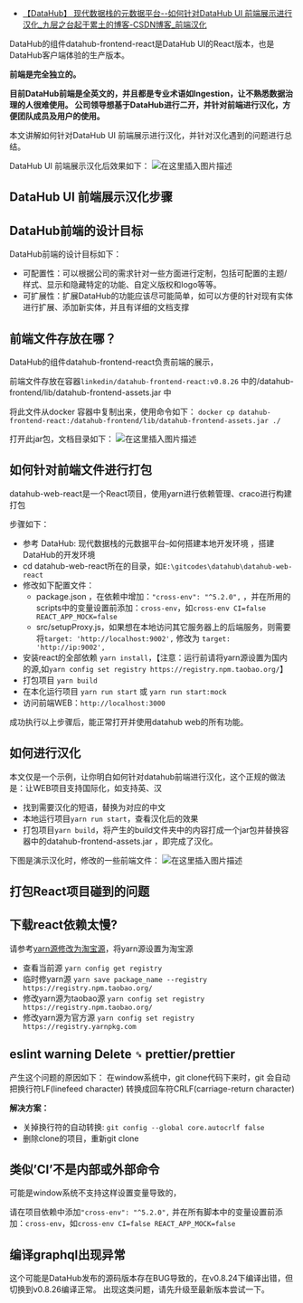 - [【DataHub】 现代数据栈的元数据平台--如何针对DataHub UI 前端展示进行汉化_九层之台起于累土的博客-CSDN博客_前端汉化](https://blog.csdn.net/m0_54252387/article/details/125757866)

DataHub的组件datahub-frontend-react是DataHub UI的React版本，也是DataHub客户端体验的生产版本。

**前端是完全独立的。**

**目前DataHub前端是全英文的，并且都是专业术语如Ingestion，让不熟悉数据治理的人很难使用。 公司领导想基于DataHub进行二开，并针对前端进行汉化，方便团队成员及用户的使用。**

本文讲解如何针对DataHub UI 前端展示进行汉化，并针对汉化遇到的问题进行总结。

DataHub UI 前端展示汉化后效果如下：
![在这里插入图片描述](https://img-blog.csdnimg.cn/53c12c254bbc4743aa06746d3481b6cd.png?x-oss-process=image/watermark,type_d3F5LXplbmhlaQ,shadow_50,text_Q1NETiBA5p625p6E5biI5b-g5ZOl,size_20,color_FFFFFF,t_70,g_se,x_16)

## DataHub UI 前端展示汉化步骤

## DataHub前端的设计目标

DataHub前端的设计目标如下：

- 可配置性：可以根据公司的需求针对一些方面进行定制，包括可配置的主题/样式、显示和隐藏特定的功能、自定义版权和logo等等。
- 可扩展性：扩展DataHub的功能应该尽可能简单，如可以方便的针对现有实体进行扩展、添加新实体，并且有详细的文档支撑

## 前端文件存放在哪？

DataHub的组件datahub-frontend-react负责前端的展示，

前端文件存放在容器`linkedin/datahub-frontend-react:v0.8.26` 中的/datahub-frontend/lib/datahub-frontend-assets.jar 中

将此文件从docker 容器中复制出来，使用命令如下：
`docker cp datahub-frontend-react:/datahub-frontend/lib/datahub-frontend-assets.jar ./`

打开此jar包，文档目录如下：
![在这里插入图片描述](https://img-blog.csdnimg.cn/a2769897bc0e4d8b948ed994fecbaaad.png?x-oss-process=image/watermark,type_d3F5LXplbmhlaQ,shadow_50,text_Q1NETiBA5p625p6E5biI5b-g5ZOl,size_9,color_FFFFFF,t_70,g_se,x_16)

## 如何针对前端文件进行打包

datahub-web-react是一个React项目，使用yarn进行依赖管理、craco进行构建打包

步骤如下：

- 参考 DataHub: 现代数据栈的元数据平台–如何搭建本地开发环境 ，搭建DataHub的开发环境
- cd datahub-web-react所在的目录，如`E:\gitcodes\datahub\datahub-web-react`
- 修改如下配置文件：
  - package.json ，在依赖中增加：`"cross-env": "^5.2.0",` ，并在所用的scripts中的变量设置前添加：`cross-env`，如`cross-env CI=false REACT_APP_MOCK=false`
  - src/setupProxy.js，如果想在本地访问其它服务器上的后端服务，则需要将`target: 'http://localhost:9002',` 修改为 `target: 'http://ip:9002',`
- 安装react的全部依赖 `yarn install`，【注意：运行前请将yarn源设置为国内的源,如`yarn config set registry https://registry.npm.taobao.org/`】
- 打包项目 `yarn build`
- 在本化运行项目 `yarn run start` 或 `yarn run start:mock`
- 访问前端WEB：`http://localhost:3000`

成功执行以上步骤后，能正常打开并使用datahub web的所有功能。

## 如何进行汉化

本文仅是一个示例，让你明白如何针对datahub前端进行汉化，这个正规的做法是：让WEB项目支持国际化，如支持英、汉

- 找到需要汉化的短语，替换为对应的中文
- 本地运行项目`yarn run start`，查看汉化后的效果
- 打包项目`yarn build`，将产生的build文件夹中的内容打成一个jar包并替换容器中的datahub-frontend-assets.jar ，即完成了汉化。

下图是演示汉化时，修改的一些前端文件：
![在这里插入图片描述](https://img-blog.csdnimg.cn/56d8ac09d421455c82f971c7111e2d6b.png?x-oss-process=image/watermark,type_d3F5LXplbmhlaQ,shadow_50,text_Q1NETiBA5p625p6E5biI5b-g5ZOl,size_20,color_FFFFFF,t_70,g_se,x_16)

## 打包React项目碰到的问题

## 下载react依赖太慢?

请参考[yarn源修改为淘宝源](https://www.cnblogs.com/my466879168/p/12891308.html)，将yarn源设置为淘宝源

- 查看当前源 `yarn config get registry`
- 临时修yarn源 `yarn save package_name --registry https://registry.npm.taobao.org/`
- 修改yarn源为taobao源 `yarn config set registry https://registry.npm.taobao.org/`
- 修改yarn源为官方源 `yarn config set registry https://registry.yarnpkg.com`

## eslint warning Delete `␍` prettier/prettier

产生这个问题的原因如下：
在window系统中，git clone代码下来时，git 会自动把换行符LF(linefeed character) 转换成回车符CRLF(carriage-return character)

**解决方案：**

- 关掉换行符的自动转换: `git config --global core.autocrlf false`
- 删除clone的项目，重新git clone

## 类似’CI’不是内部或外部命令

可能是window系统不支持这样设置变量导致的，

请在项目依赖中添加`"cross-env": "^5.2.0",` 并在所有脚本中的变量设置前添加：`cross-env`，如`cross-env CI=false REACT_APP_MOCK=false`

## 编译graphql出现异常

这个可能是DataHub发布的源码版本存在BUG导致的，在v0.8.24下编译出错，但切换到v0.8.26编译正常。
出现这类问题，请先升级至最新版本尝试一下。